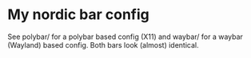 # My nordic bar config
See polybar/ for a polybar based config (X11) and waybar/ for a waybar (Wayland) based config. Both bars look (almost) identical.
